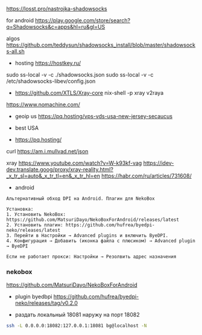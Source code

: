 https://losst.pro/nastrojka-shadowsocks

for android
https://play.google.com/store/search?q=Shadowsocks&c=apps&hl=ru&gl=US

algos
https://github.com/teddysun/shadowsocks_install/blob/master/shadowsocks-all.sh

- hosting https://hostkey.ru/

sudo ss-local -v -c ./shadowsocks.json
sudo ss-local -v -c /etc/shadowsocks-libev/config.json


- https://github.com/XTLS/Xray-core
nix-shell -p xray v2raya

https://www.nomachine.com/

- geoip us
https://pq.hosting/vps-vds-usa-new-jersey-secaucus

- best USA
- https://pq.hosting/

curl https://am.i.mullvad.net/json

xray
https://www.youtube.com/watch?v=W-k93kf-vag
https://idev-dev.translate.goog/proxy/xray-reality.html?_x_tr_sl=auto&_x_tr_tl=en&_x_tr_hl=en
https://habr.com/ru/articles/731608/


- android
```
Альтернативный обход DPI на Android. Плагин для NekoBox

Установка:
1. Установить NekoBox: https://github.com/MatsuriDayo/NekoBoxForAndroid/releases/latest
2. Установить плагин: https://github.com/hufrea/byedpi-neko/releases/latest
3. Перейти в Настройки → Advanced plugins и включить ByeDPI.
4. Конфигурация → Добавить (иконка файла с плюсиком) → Advanced plugin → ByeDPI

Если не работает прокси: Настройки → Резолвить адрес назначения
```

### nekobox

https://github.com/MatsuriDayo/NekoBoxForAndroid
- plugin byedbpi
https://github.com/hufrea/byedpi-neko/releases/tag/v0.2.0

- раздать  локальный 18081 наружу на порт 18082
```bash
ssh -L 0.0.0.0:18082:127.0.0.1:18081 bg@localhost -N
```
